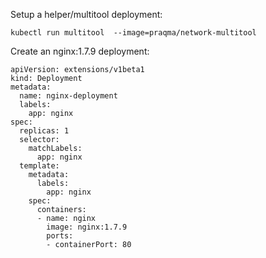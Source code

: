 Setup a helper/multitool deployment:

```
kubectl run multitool  --image=praqma/network-multitool
```


Create an nginx:1.7.9 deployment:

```
apiVersion: extensions/v1beta1
kind: Deployment
metadata:
  name: nginx-deployment
  labels:
    app: nginx
spec:
  replicas: 1
  selector:
    matchLabels:
      app: nginx
  template:
    metadata:
      labels:
        app: nginx
    spec:
      containers:
      - name: nginx
        image: nginx:1.7.9
        ports:
        - containerPort: 80
```

